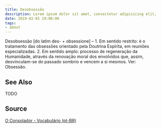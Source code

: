 ```yaml
---
title: Desobsessão
description: Lorem ipsum dolor sit amet, consectetur adipisicing elit, sed do eiusmod tempor incididunt ut labore et dolore magna aliqua.  TODO
date: 2019-02-01 19:00:00
tags:
- about
---
```


Desobsessão [do latim des- + obsessione] – 1. Em sentido restrito: é o tratamento das obsessões orientado pela Doutrina Espírita, em reuniões especializadas. 2. Em sentido amplo: processo de regeneração da Humanidade, através da renovação moral dos envolvidos que, assim, desvinculam-se do passado sombrio e vencem a si mesmos. Ver: Obsessão.

## See Also
TODO

## Source
[O Consolador - Vocabulário (pt-BR)](http://www.oconsolador.com.br/linkfixo/vocabulario/principal.html)


